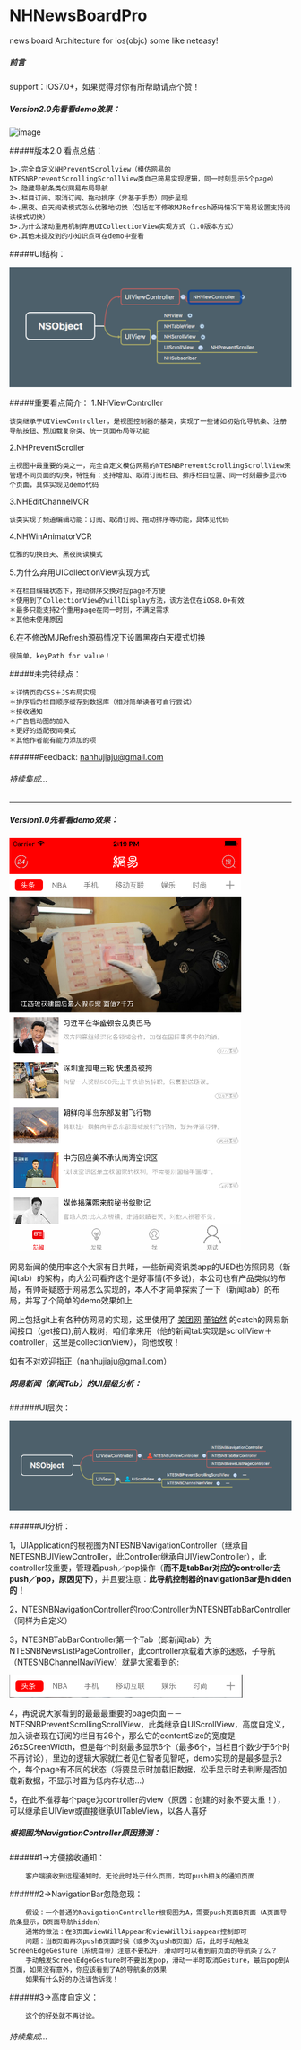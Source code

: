 # NHNewsBoardPro
news board Architecture for ios(objc) some like neteasy!

##### 前言
support：iOS7.0+，如果觉得对你有所帮助请点个赞！
##### Version2.0先看看demo效果：

![image](https://raw.githubusercontent.com/iFindTA/screenshots/master/neteasy_g0.gif)

#####版本2.0 看点总结：
```
1>.完全自定义NHPreventScrollview（模仿网易的NTESNBPreventScrollingScrollView类自己简易实现逻辑，同一时刻显示6个page）
2>.隐藏导航条类似网易布局导航
3>.栏目订阅、取消订阅、拖动排序（非基于手势）同步呈现
4>.黑夜、白天阅读模式怎么优雅地切换（包括在不修改MJRefresh源码情况下简易设置支持阅读模式切换）
5>.为什么滚动重用机制弃用UICollectionView实现方式（1.0版本方式）
6>.其他未提及到的小知识点可在demo中查看
```

#####UI结构：

![image](https://raw.githubusercontent.com/iFindTA/screenshots/master/neteasy_3.png)

#####重要看点简介：
1.NHViewController
```
该类继承于UIViewController，是视图控制器的基类，实现了一些诸如初始化导航条、注册导航按钮、预加载复杂类、统一页面布局等功能
```
2.NHPreventScroller
```
主视图中最重要的类之一，完全自定义模仿网易的NTESNBPreventScrollingScrollView来管理不同页面的切换，特性有：支持增加、取消订阅栏目、排序栏目位置、同一时刻最多显示6个页面，具体实现见demo代码
```
3.NHEditChannelVCR
```
该类实现了频道编辑功能：订阅、取消订阅、拖动排序等功能，具体见代码
```
4.NHWinAnimatorVCR
```
优雅的切换白天、黑夜阅读模式
```
5.为什么弃用UICollectionView实现方式
```
＊在栏目编辑状态下，拖动排序交换对应page不方便
＊使用到了CollectionView的willDisplay方法，该方法仅在iOS8.0+有效
＊最多只能支持2个重用page在同一时刻，不满足需求
＊其他未使用原因
```
6.在不修改MJRefresh源码情况下设置黑夜白天模式切换
```
很简单，keyPath for value！
```

#####未完待续点：
```
＊详情页的CSS＋JS布局实现
＊排序后的栏目顺序缓存到数据库（相对简单读者可自行尝试）
＊接收通知
＊广告启动图的加入
＊更好的适配夜间模式
＊其他作者能有能力添加的项
```
######Feedback: nanhujiaju@gmail.com
###### 持续集成...

* * *


##### Version1.0先看看demo效果：

![image](https://raw.githubusercontent.com/iFindTA/screenshots/master/neteasy_0.png)


网易新闻的使用率这个大家有目共睹，一些新闻资讯类app的UED也仿照网易（新闻tab）的架构，向大公司看齐这个是好事情(不多说)，本公司也有产品类似的布局，有帅哥疑惑于网易怎么实现的，本人不才简单探索了一下（新闻tab）的布局，并写了个简单的demo效果如上

网上包括git上有各种仿网易的实现，这里使用了 [美团网](http://www.meituan.com/) [董铂然](https://github.com/dsxNiubility) 的catch的网易新闻接口（get接口),前人栽树，咱们拿来用（他的新闻tab实现是scrollView＋controller，这里是collectionView），向他致敬！

如有不对欢迎指正（[nanhujiaju@gmail.com](https://mail.google.com/)）
##### 网易新闻（新闻Tab）的UI层级分析：

######UI层次：

![image](https://raw.githubusercontent.com/iFindTA/screenshots/master/neteasy_2.png)

######UI分析：

1，UIApplication的根视图为NTESNBNavigationController（继承自NETESNBUIViewController，此Controller继承自UIViewController），此controller较重要，管理着push／pop操作（**而不是tabBar对应的controller去push／pop，原因见下）**，并且要注意：**此导航控制器的navigationBar是hidden的！**

2，NTESNBNavigationController的rootController为NTESNBTabBarController（同样为自定义）

3，NTESNBTabBarController第一个Tab（即新闻tab）为NTESNBNewsListPageController，此controller承载着大家的迷惑，子导航（NTESNBChannelNaviView）就是大家看到的:

![image](https://raw.githubusercontent.com/iFindTA/screenshots/master/neteasy_1.png)

4，再说说大家看到的最最最重要的page页面－－NTESNBPreventScrollingScrollView，此类继承自UIScrollView，高度自定义，加入读者现在订阅的栏目有26个，那么它的contentSize的宽度是26xSCreenWidth，但是每个时刻最多显示6个（最多6个，当栏目个数少于6个时不再讨论），里边的逻辑大家就仁者见仁智者见智吧，demo实现的是最多显示2个，每个page有不同的状态（将要显示时加载旧数据，松手显示时去判断是否加载新数据，不显示时置为低内存状态...）

5，在此不推荐每个page为controller的view（原因：创建的对象不要太重！），可以继承自UIView或直接继承UITableView，以各人喜好

##### 根视图为NavigationController原因猜测：
######1->方便接收通知：
```
	客户端接收到远程通知时，无论此时处于什么页面，均可push相关的通知页面
```
######2->NavigationBar忽隐忽现：
```
	假设：一个普通的NavigationController根视图为A，需要push页面B页面（A页面导航条显示，B页面导航hidden）
    通常的做法：在B页面viewWillAppear和viewWillDisappear控制即可
    问题：当B页面再次pushB页面时候（或多次pushB页面）后，此时手动触发ScreenEdgeGesture（系统自带）注意不要松开，滑动时可以看到前页面的导航条了么？
    手动触发ScreenEdgeGesture时不要出发pop，滑动一半时取消Gesture，最后pop到A页面，如果没有意外，你应该看到了A的导航条的效果
    如果有什么好的办法请告诉我！
```
######3->高度自定义：
```
	这个的好处就不再讨论。
```

###### 持续集成...